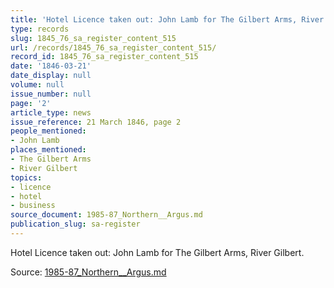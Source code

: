 ```yaml
---
title: 'Hotel Licence taken out: John Lamb for The Gilbert Arms, River Gilbert.'
type: records
slug: 1845_76_sa_register_content_515
url: /records/1845_76_sa_register_content_515/
record_id: 1845_76_sa_register_content_515
date: '1846-03-21'
date_display: null
volume: null
issue_number: null
page: '2'
article_type: news
issue_reference: 21 March 1846, page 2
people_mentioned:
- John Lamb
places_mentioned:
- The Gilbert Arms
- River Gilbert
topics:
- licence
- hotel
- business
source_document: 1985-87_Northern__Argus.md
publication_slug: sa-register
---
```


Hotel Licence taken out: John Lamb for The Gilbert Arms, River Gilbert.

Source: [1985-87_Northern__Argus.md](/downloads/markdown/1985-87_Northern__Argus.md)
